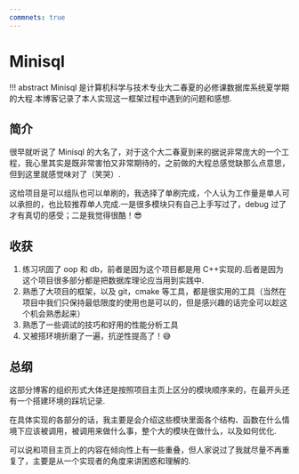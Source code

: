 ```yaml
---
commnets: true
---
```


# Minisql

!!! abstract
    Minisql 是计算机科学与技术专业大二春夏的必修课数据库系统夏学期的大程.本博客记录了本人实现这一框架过程中遇到的问题和感想.

## 简介

很早就听说了 Minisql 的大名了，对于这个大二春夏到来的据说非常庞大的一个工程，我心里其实是既非常害怕又非常期待的，之前做的大程总感觉缺那么点意思，但到这里就感觉味对了（笑哭）.

这给项目是可以组队也可以单刷的，我选择了单刷完成，个人认为工作量是单人可以承担的，也比较推荐单人完成.一是很多模块只有自己上手写过了，debug 过了才有真切的感受；二是我觉得很酷！😎

## 收获

1. 练习巩固了 oop 和 db，前者是因为这个项目都是用 C++实现的.后者是因为这个项目很多部分都是把数据库理论应当用到实践中.
2. 熟悉了大项目的框架，以及 git，cmake 等工具，都是很实用的工具（当然在项目中我们只保持最低限度的使用也是可以的，但是感兴趣的话完全可以趁这个机会熟悉起来）
3. 熟悉了一些调试的技巧和好用的性能分析工具
4. 又被搭环境折磨了一遍，抗逆性提高了！😅

## 总纲

这部分博客的组织形式大体还是按照项目主页上区分的模块顺序来的，在最开头还有一个搭建环境的踩坑记录.

在具体实现的各部分的话，我主要是会介绍这些模块里面各个结构、函数在什么情境下应该被调用，被调用来做什么事，整个大的模块在做什么，以及如何优化.

可以说和项目主页上的内容在倾向性上有一些重叠，但人家说过了我就尽量不再重复了，主要是从一个实现者的角度来讲困惑和理解的.
